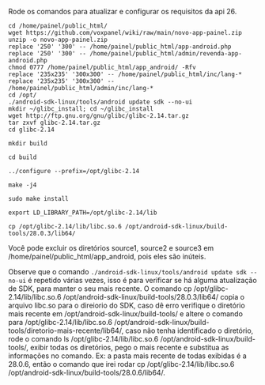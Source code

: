 Rode os comandos para atualizar e configurar os requisitos da api 26.
```
cd /home/painel/public_html/
wget https://github.com/voxpanel/wiki/raw/main/novo-app-painel.zip
unzip -o novo-app-painel.zip
replace '250' '300' -- /home/painel/public_html/app-android.php
replace '250' '300' -- /home/painel/public_html/admin/revenda-app-android.php
chmod 0777 /home/painel/public_html/app_android/ -Rfv
replace '235x235' '300x300' -- /home/painel/public_html/inc/lang-*
replace '235x235' '300x300' -- /home/painel/public_html/admin/inc/lang-*
cd /opt/
./android-sdk-linux/tools/android update sdk --no-ui
mkdir ~/glibc_install; cd ~/glibc_install
wget http://ftp.gnu.org/gnu/glibc/glibc-2.14.tar.gz
tar zxvf glibc-2.14.tar.gz
cd glibc-2.14

mkdir build

cd build

../configure --prefix=/opt/glibc-2.14

make -j4

sudo make install

export LD_LIBRARY_PATH=/opt/glibc-2.14/lib

cp /opt/glibc-2.14/lib/libc.so.6 /opt/android-sdk-linux/build-tools/28.0.3/lib64/
```

Você pode excluir os diretórios source1, source2 e source3 em /home/painel/public_html/app_android, pois eles são inúteis.

Observe que o comando `./android-sdk-linux/tools/android update sdk --no-ui` é repetido várias vezes, isso é para verificar se há alguma atualização de SDK, para manter o seu mais recente.
O comando cp /opt/glibc-2.14/lib/libc.so.6 /opt/android-sdk-linux/build-tools/28.0.3/lib64/ copia o arquivo libc.so para o direiorio do SDK, caso dê erro verifique o diretório mais recente em /opt/android-sdk-linux/build-tools/ e altere o comando para /opt/glibc-2.14/lib/libc.so.6 /opt/android-sdk-linux/build-tools/diretorio-mais-recente/lib64/, caso não tenha identificado o diretório, rode o comando ls /opt/glibc-2.14/lib/libc.so.6 /opt/android-sdk-linux/build-tools/, exibir todas os diretórios, pego o mais recente e substitua as informações no comando. Ex: a pasta mais recente de todas exibidas é a 28.0.6, então o comando que irei rodar cp /opt/glibc-2.14/lib/libc.so.6 /opt/android-sdk-linux/build-tools/28.0.6/lib64/.


